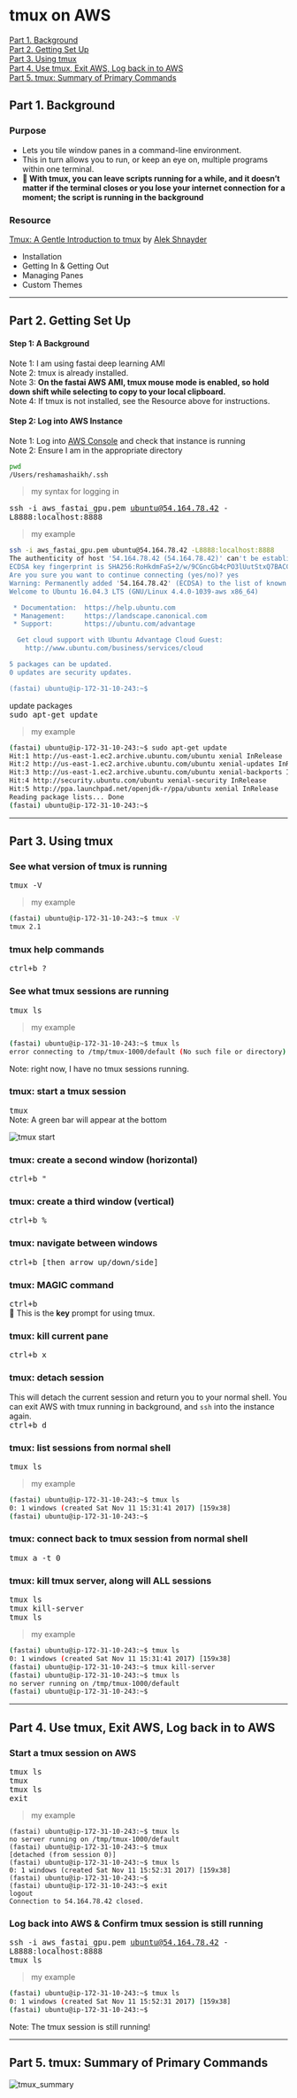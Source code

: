 # tmux on AWS

[Part 1.  Background](#section-a)  
[Part 2.  Getting Set Up](#section-b)  
[Part 3.  Using tmux](#section-c)  
[Part 4.  Use tmux, Exit AWS, Log back in to AWS](#section-d)  
[Part 5.  tmux:  Summary of Primary Commands](#section-e)  


## <a name="section-a"></a>Part 1.  Background


### Purpose
* Lets you tile window panes in a command-line environment.
* This in turn allows you to run, or keep an eye on, multiple programs within one terminal.
* **:key: With tmux, you can leave scripts running for a while, and it doesn’t matter if the terminal closes or you lose your internet connection for a moment; the script is running in the background**

### Resource
[Tmux: A Gentle Introduction to tmux](https://hackernoon.com/a-gentle-introduction-to-tmux-8d784c404340) by [Alek Shnayder](https://alekshnayder.com)
* Installation
* Getting In & Getting Out
* Managing Panes
* Custom Themes

---
## <a name="section-b"></a>Part 2.  Getting Set Up

#### Step 1:  A Background
Note 1:  I am using fastai deep learning AMI  
Note 2:  tmux is already installed.  
Note 3:  **On the fastai AWS AMI, tmux mouse mode is enabled, so hold down shift while selecting to copy to your local clipboard.**  
Note 4:  If tmux is not installed, see the Resource above for instructions.

#### Step 2:  Log into AWS Instance
Note 1:  Log into [AWS Console](http://console.aws.amazon.com/ ) and check that instance is running  
Note 2:  Ensure I am in the appropriate directory  

```bash
pwd
/Users/reshamashaikh/.ssh
```
>my syntax for logging in  

<kbd> ssh -i aws_fastai_gpu.pem ubuntu@54.164.78.42 -L8888:localhost:8888  </kbd>  

>my example
```bash
ssh -i aws_fastai_gpu.pem ubuntu@54.164.78.42 -L8888:localhost:8888 
The authenticity of host '54.164.78.42 (54.164.78.42)' can't be established.
ECDSA key fingerprint is SHA256:RoHkdmFaS+2/w/9CGncGb4cPO3lUutStxQ7BACCzopI.
Are you sure you want to continue connecting (yes/no)? yes
Warning: Permanently added '54.164.78.42' (ECDSA) to the list of known hosts.
Welcome to Ubuntu 16.04.3 LTS (GNU/Linux 4.4.0-1039-aws x86_64)

 * Documentation:  https://help.ubuntu.com
 * Management:     https://landscape.canonical.com
 * Support:        https://ubuntu.com/advantage

  Get cloud support with Ubuntu Advantage Cloud Guest:
    http://www.ubuntu.com/business/services/cloud

5 packages can be updated.
0 updates are security updates.

(fastai) ubuntu@ip-172-31-10-243:~$ 
```

update packages  
<kbd> sudo apt-get update </kbd>   
>my example  
```bash
(fastai) ubuntu@ip-172-31-10-243:~$ sudo apt-get update
Hit:1 http://us-east-1.ec2.archive.ubuntu.com/ubuntu xenial InRelease
Hit:2 http://us-east-1.ec2.archive.ubuntu.com/ubuntu xenial-updates InRelease
Hit:3 http://us-east-1.ec2.archive.ubuntu.com/ubuntu xenial-backports InRelease
Hit:4 http://security.ubuntu.com/ubuntu xenial-security InRelease                                                               
Hit:5 http://ppa.launchpad.net/openjdk-r/ppa/ubuntu xenial InRelease                                                            
Reading package lists... Done                     
(fastai) ubuntu@ip-172-31-10-243:~$
```

---

## <a name="section-c"></a>Part 3.  Using tmux

### See what version of tmux is running
<kbd> tmux -V </kbd>
>my example  
```bash
(fastai) ubuntu@ip-172-31-10-243:~$ tmux -V
tmux 2.1
```

### tmux help commands 
<kbd> ctrl+b ? </kbd>  


### See what tmux sessions are running
<kbd> tmux ls </kbd>  
>my example
```bash
(fastai) ubuntu@ip-172-31-10-243:~$ tmux ls
error connecting to /tmp/tmux-1000/default (No such file or directory)
```
Note:  right now, I have no tmux sessions running.  


### tmux:  start a tmux session
<kbd> tmux </kbd>  
Note:  A green bar will appear at the bottom  

![tmux start](../images/tmux_start.png)


### tmux: create a second window (horizontal)
<kbd> ctrl+b " </kbd>   

### tmux: create a third window (vertical)
<kbd> ctrl+b % </kbd>

### tmux:  navigate between windows
<kbd> ctrl+b [then arrow up/down/side] </kbd>

### tmux:  MAGIC command
<kbd> ctrl+b </kbd>  
:key: This is the **key** prompt for using tmux.  

### tmux: kill current pane
<kbd> ctrl+b x </kbd>  

### tmux: detach session
This will detach the current session and return you to your normal shell.  You can exit AWS with tmux running in background, and `ssh` into the instance again.  
<kbd> ctrl+b  d </kbd> 

### tmux:  list sessions from normal shell
<kbd> tmux ls </kbd>  
>my example
```bash
(fastai) ubuntu@ip-172-31-10-243:~$ tmux ls
0: 1 windows (created Sat Nov 11 15:31:41 2017) [159x38]
(fastai) ubuntu@ip-172-31-10-243:~$ 
```

### tmux:  connect back to tmux session from normal shell
<kbd> tmux a -t 0 </kbd>


### tmux: kill tmux server, along will ALL sessions
<kbd> tmux ls </kbd>  
<kbd> tmux kill-server </kbd>  
<kbd> tmux ls </kbd>  

>my example
```bash
(fastai) ubuntu@ip-172-31-10-243:~$ tmux ls
0: 1 windows (created Sat Nov 11 15:31:41 2017) [159x38]
(fastai) ubuntu@ip-172-31-10-243:~$ tmux kill-server
(fastai) ubuntu@ip-172-31-10-243:~$ tmux ls
no server running on /tmp/tmux-1000/default
(fastai) ubuntu@ip-172-31-10-243:~$ 
```

---
## <a name="section-d"></a>Part 4.  Use tmux, Exit AWS, Log back in to AWS

### Start a tmux session on AWS
<kbd> tmux ls </kbd>  
<kbd> tmux </kbd>  
<kbd> tmux ls </kbd>  
<kbd> exit </kbd>  

>my example  
```
(fastai) ubuntu@ip-172-31-10-243:~$ tmux ls
no server running on /tmp/tmux-1000/default
(fastai) ubuntu@ip-172-31-10-243:~$ tmux
[detached (from session 0)]
(fastai) ubuntu@ip-172-31-10-243:~$ tmux ls
0: 1 windows (created Sat Nov 11 15:52:31 2017) [159x38]
(fastai) ubuntu@ip-172-31-10-243:~$ 
(fastai) ubuntu@ip-172-31-10-243:~$ exit
logout
Connection to 54.164.78.42 closed.
```

### Log back into AWS & Confirm tmux session is still running
<kbd> ssh -i aws_fastai_gpu.pem ubuntu@54.164.78.42 -L8888:localhost:8888 </kbd>  
<kbd> tmux ls </kbd>  
>my example  
```bash
(fastai) ubuntu@ip-172-31-10-243:~$ tmux ls
0: 1 windows (created Sat Nov 11 15:52:31 2017) [159x38]
(fastai) ubuntu@ip-172-31-10-243:~$ 
```
Note:  The tmux session is still running!

---
## <a name="section-e"></a>Part 5.  tmux:  Summary of Primary Commands
![tmux_summary](../images/tmux_summary.png)




